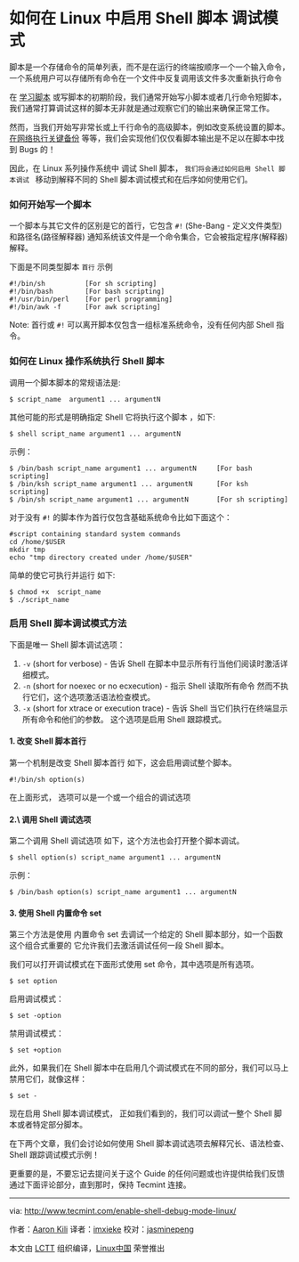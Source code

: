 如何在 Linux 中启用 Shell 脚本 调试模式
============================================================


脚本是一个存储命令的简单列表，而不是在运行的终端按顺序一个一个输入命令，一个系统用户可以存储所有命令在一个文件中反复调用该文件多次重新执行命令


在 [学习脚本][1] 或写脚本的初期阶段，我们通常开始写小脚本或者几行命令短脚本，我们通常打算调试这样的脚本无非就是通过观察它们的输出来确保正常工作。


然而，当我们开始写非常长或上千行命令的高级脚本，例如改变系统设置的脚本。
[在网络执行关键备份][2] 等等，我们会实现他们仅仅看脚本输出是不足以在脚本中找到 Bugs 的！


因此，在 Linux 系列操作系统中 调试 Shell 脚本， `我们将会通过如何启用 Shell 脚本调试 `  移动到解释不同的 Shell 脚本调试模式和在后序如何使用它们。

### 如何开始写一个脚本

一个脚本与其它文件的区别是它的首行，它包含 `#!` (She-Bang - 定义文件类型) 和路径名(路径解释器) 通知系统该文件是一个命令集合，它会被指定程序(解释器)解释。

下面是不同类型脚本 `首行` 示例

```
#!/bin/sh          [For sh scripting]
#!/bin/bash        [For bash scripting] 
#!/usr/bin/perl    [For perl programming]
#!/bin/awk -f      [For awk scripting]   
```

Note: 首行或 `#!`  可以离开脚本仅包含一组标准系统命令，没有任何内部 Shell 指令。

### 如何在 Linux 操作系统执行 Shell 脚本


调用一个脚本脚本的常规语法是:

```
$ script_name  argument1 ... argumentN
```

其他可能的形式是明确指定 Shell 它将执行这个脚本 ，如下:

```
$ shell script_name argument1 ... argumentN  
```

示例：

```
$ /bin/bash script_name argument1 ... argumentN     [For bash scripting]
$ /bin/ksh script_name argument1 ... argumentN      [For ksh scripting]
$ /bin/sh script_name argument1 ... argumentN       [For sh scripting]
```

对于没有 `#!` 的脚本作为首行仅包含基础系统命令比如下面这个：

```
#script containing standard system commands
cd /home/$USER
mkdir tmp
echo "tmp directory created under /home/$USER"
```

简单的使它可执行并运行 如下:

```
$ chmod +x  script_name
$ ./script_name 
```

### 启用 Shell 脚本调试模式方法

下面是唯一 Shell 脚本调试选项：

1. `-v` (short for verbose) - 告诉 Shell 在脚本中显示所有行当他们阅读时激活详细模式。
2. `-n` (short for noexec or no ecxecution) - 指示 Shell 读取所有命令 然而不执行它们，这个选项激活语法检查模式。
3. `-x` (short for xtrace or execution trace) - 告诉 Shell 当它们执行在终端显示所有命令和他们的参数。 这个选项是启用 Shell 跟踪模式。


#### 1\. 改变 Shell 脚本首行

第一个机制是改变 Shell 脚本首行 如下，这会启用调试整个脚本。

```
#!/bin/sh option(s)
```

在上面形式， 选项可以是一个或一个组合的调试选项

#### 2.\ 调用 Shell 调试选项

第二个调用 Shell 调试选项 如下，这个方法也会打开整个脚本调试。

```
$ shell option(s) script_name argument1 ... argumentN
```

示例：

```
$ /bin/bash option(s) script_name argument1 ... argumentN   
```

#### 3\. 使用 Shell 内置命令 set

第三个方法是使用 内置命令 set 去调试一个给定的 Shell 脚本部分，如一个函数这个组合式重要的 它允许我们去激活调试任何一段 Shell 脚本。

我们可以打开调试模式在下面形式使用 set 命令，其中选项是所有选项。

```
$ set option 
```

启用调试模式：

```
$ set -option
```

禁用调试模式：

```
$ set +option
```

此外，如果我们在 Shell 脚本中在启用几个调试模式在不同的部分，我们可以马上禁用它们，就像这样：


```
$ set -
```


现在启用 Shell 脚本调试模式， 正如我们看到的，我们可以调试一整个 Shell 脚本或者特定部分脚本。

在下两个文章，我们会讨论如何使用 Shell 脚本调试选项去解释冗长、语法检查、 Shell 跟踪调试模式示例！

更重要的是，不要忘记去提问关于这个 Guide 的任何问题或也许提供给我们反馈通过下面评论部分，直到那时，保持 Tecmint 连接。

--------------------------------------------------------------------------------

via: http://www.tecmint.com/enable-shell-debug-mode-linux/

作者：[Aaron Kili][a]
译者：[imxieke](https://github.com/imxieke)
校对：[jasminepeng](https://github.com/jasminepeng)

本文由 [LCTT](https://github.com/LCTT/TranslateProject) 组织编译，[Linux中国](https://linux.cn/) 荣誉推出

[a]:http://www.tecmint.com/author/aaronkili/
[1]:http://www.tecmint.com/category/bash-shell/
[2]:http://www.tecmint.com/rsync-local-remote-file-synchronization-commands/
